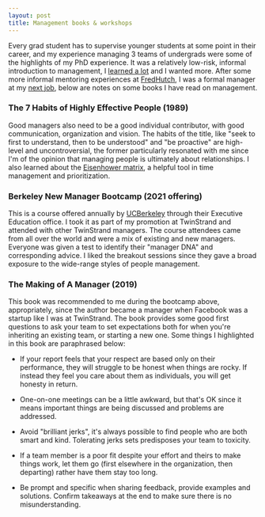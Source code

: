 ```yaml
---
layout: post
title: Management books & workshops
---
```


Every grad student has to supervise younger students at some point in their career, and my experience managing 3 teams of undergrads were some of the highlights of my PhD experience. It was a relatively low-risk, informal introduction to management, I [learned a lot](https://medium.com/@nulzilla/10-pieces-of-advice-i-would-give-my-20-year-old-past-self-971017e0f5d) and I wanted more. After some more informal mentoring experiences at [FredHutch](https://fredhutch.org), I was a formal manager at my [next job](https://twinstrandbio.com), below are notes on some books  I have read on management.

### The 7 Habits of Highly Effective People (1989)

Good managers also need to be a good individual contributor, with good communication, organization and vision. The habits of the title, like "seek to first to understand, then to be understood" and "be proactive" are high-level and uncontroversial, the former particularly resonated with me since I'm of the opinion that managing people is ultimately about relationships. I also learned about the [Eisenhower matrix](https://en.wikipedia.org/wiki/Time_management#The_Eisenhower_Method), a helpful tool in time management and prioritization.

### Berkeley New Manager Bootcamp (2021 offering)

This is a course offered annually by [UCBerkeley](https://executive.berkeley.edu/programs/new-manager) through their Executive Education office. I took it as part of my promotion at TwinStrand and attended with other TwinStrand managers. The course attendees came from all over the world and were a mix of existing and new managers. Everyone was given a test to identify their "manager DNA" and corresponding advice. I liked the breakout sessions since they gave a broad exposure to the wide-range styles of people management.

### The Making of A Manager (2019)

This book was recommended to me during the bootcamp above, appropriately, since the author became a manager when Facebook was a startup like I was at TwinStrand. The book provides some good first questions to ask your team to set expectations both for when you're inheriting an existing team, or starting a new one. Some things I highlighted in this book are paraphrased below:

- If your report feels that your respect are based only on their performance, they will struggle to be honest when things are rocky. If instead they feel you care about them as individuals, you will get honesty in return.

- One-on-one meetings can be a little awkward, but that's OK since it means important things are being discussed and problems are addressed.

- Avoid "brilliant jerks", it's always possible to find people who are both smart and kind. Tolerating jerks sets predisposes your team to toxicity.

- If a team member is a poor fit despite your effort and theirs to make things work, let them go (first elsewhere in the organization, then departing) rather have them stay too long.

- Be prompt and specific when sharing feedback, provide examples and solutions. Confirm takeaways at the end to make sure there is no misunderstanding.
